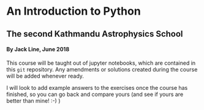 # An Introduction to Python
## The second Kathmandu Astrophysics School
#### By Jack Line, June 2018
This course will be taught out of jupyter notebooks, which are contained in this `git` repository. Any amendments or solutions created during the course will be added whenever ready.

I will look to add example answers to the exercises once the course has finished, so you can go back and compare yours (and see if yours are better than mine! :-) )
